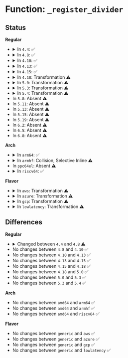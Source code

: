 # Function: <code>_register_divider</code>

## Status
<b>Regular</b>
<ul>
<li>
<details>
<summary>In <code>4.4</code>: ✅</summary>

```c
struct clk *_register_divider(struct device *dev, const char *name, const char *parent_name, long unsigned int flags, void *reg, u8 shift, u8 width, u8 clk_divider_flags, const struct clk_div_table *table, spinlock_t *lock);
```

**Collision:** Unique Static

**Inline:** No

**Transformation:** False

**Instances:**

```
In drivers/clk/clk-divider.c (ffffffff816e9760)
Location: drivers/clk/clk-divider.c:425
Inline: False
Direct callers:
  - drivers/clk/clk-divider.c:clk_register_divider
  - drivers/clk/clk-divider.c:clk_register_divider_table
```
**Symbols:**

```
ffffffff816e9760-ffffffff816e98bc: _register_divider (STB_LOCAL)
```
</details>
</li>
<li>
<details>
<summary>In <code>4.8</code>: ✅</summary>

```c
struct clk_hw *_register_divider(struct device *dev, const char *name, const char *parent_name, long unsigned int flags, void *reg, u8 shift, u8 width, u8 clk_divider_flags, const struct clk_div_table *table, spinlock_t *lock);
```

**Collision:** Unique Static

**Inline:** No

**Transformation:** False

**Instances:**

```
In drivers/clk/clk-divider.c (ffffffff8174dc90)
Location: drivers/clk/clk-divider.c:429
Inline: False
Direct callers:
  - drivers/clk/clk-divider.c:clk_hw_register_divider_table
  - drivers/clk/clk-divider.c:clk_register_divider_table
  - drivers/clk/clk-divider.c:clk_hw_register_divider
  - drivers/clk/clk-divider.c:clk_register_divider
```
**Symbols:**

```
ffffffff8174dc90-ffffffff8174ddf5: _register_divider (STB_LOCAL)
```
</details>
</li>
<li>
<details>
<summary>In <code>4.10</code>: ✅</summary>

```c
struct clk_hw *_register_divider(struct device *dev, const char *name, const char *parent_name, long unsigned int flags, void *reg, u8 shift, u8 width, u8 clk_divider_flags, const struct clk_div_table *table, spinlock_t *lock);
```

**Collision:** Unique Static

**Inline:** No

**Transformation:** False

**Instances:**

```
In drivers/clk/clk-divider.c (ffffffff81536500)
Location: drivers/clk/clk-divider.c:429
Inline: False
Direct callers:
  - drivers/clk/clk-divider.c:clk_hw_register_divider_table
  - drivers/clk/clk-divider.c:clk_register_divider_table
  - drivers/clk/clk-divider.c:clk_hw_register_divider
  - drivers/clk/clk-divider.c:clk_register_divider
```
**Symbols:**

```
ffffffff81536500-ffffffff81536665: _register_divider (STB_LOCAL)
```
</details>
</li>
<li>
<details>
<summary>In <code>4.13</code>: ✅</summary>

```c
struct clk_hw *_register_divider(struct device *dev, const char *name, const char *parent_name, long unsigned int flags, void *reg, u8 shift, u8 width, u8 clk_divider_flags, const struct clk_div_table *table, spinlock_t *lock);
```

**Collision:** Unique Static

**Inline:** No

**Transformation:** False

**Instances:**

```
In drivers/clk/clk-divider.c (ffffffff81549890)
Location: drivers/clk/clk-divider.c:430
Inline: False
Direct callers:
  - drivers/clk/clk-divider.c:clk_hw_register_divider_table
  - drivers/clk/clk-divider.c:clk_register_divider_table
  - drivers/clk/clk-divider.c:clk_hw_register_divider
  - drivers/clk/clk-divider.c:clk_register_divider
```
**Symbols:**

```
ffffffff81549890-ffffffff815499f0: _register_divider (STB_LOCAL)
```
</details>
</li>
<li>
<details>
<summary>In <code>4.15</code>: ✅</summary>

```c
struct clk_hw *_register_divider(struct device *dev, const char *name, const char *parent_name, long unsigned int flags, void *reg, u8 shift, u8 width, u8 clk_divider_flags, const struct clk_div_table *table, spinlock_t *lock);
```

**Collision:** Unique Static

**Inline:** No

**Transformation:** False

**Instances:**

```
In drivers/clk/clk-divider.c (ffffffff815ace10)
Location: drivers/clk/clk-divider.c:431
Inline: False
Direct callers:
  - drivers/clk/clk-divider.c:clk_hw_register_divider_table
  - drivers/clk/clk-divider.c:clk_register_divider_table
  - drivers/clk/clk-divider.c:clk_hw_register_divider
  - drivers/clk/clk-divider.c:clk_register_divider
```
**Symbols:**

```
ffffffff815ace10-ffffffff815acf70: _register_divider (STB_LOCAL)
```
</details>
</li>
<li>
<details>
<summary>In <code>4.18</code>: Transformation ⚠️</summary>

```c
struct clk_hw *_register_divider(struct device *dev, const char *name, const char *parent_name, long unsigned int flags, void *reg, u8 shift, u8 width, u8 clk_divider_flags, const struct clk_div_table *table, spinlock_t *lock);
```

**Collision:** Unique Static

**Inline:** No

**Transformation:** True

**Instances:**

```
In drivers/clk/clk-divider.c (0)
Location: drivers/clk/clk-divider.c:453
Inline: False
Direct callers:
  - drivers/clk/clk-divider.c:clk_hw_register_divider_table
  - drivers/clk/clk-divider.c:clk_register_divider_table
  - drivers/clk/clk-divider.c:clk_hw_register_divider
  - drivers/clk/clk-divider.c:clk_register_divider
```
**Symbols:**

```
ffffffff815e4fa0-ffffffff815e50e9: _register_divider (STB_LOCAL)
ffffffff815e51c4-ffffffff815e51dc: _register_divider.cold.5 (STB_LOCAL)
```
</details>
</li>
<li>
<details>
<summary>In <code>5.0</code>: Transformation ⚠️</summary>

```c
struct clk_hw *_register_divider(struct device *dev, const char *name, const char *parent_name, long unsigned int flags, void *reg, u8 shift, u8 width, u8 clk_divider_flags, const struct clk_div_table *table, spinlock_t *lock);
```

**Collision:** Unique Static

**Inline:** No

**Transformation:** True

**Instances:**

```
In drivers/clk/clk-divider.c (0)
Location: drivers/clk/clk-divider.c:450
Inline: False
Direct callers:
  - drivers/clk/clk-divider.c:clk_hw_register_divider_table
  - drivers/clk/clk-divider.c:clk_register_divider_table
  - drivers/clk/clk-divider.c:clk_hw_register_divider
  - drivers/clk/clk-divider.c:clk_register_divider
```
**Symbols:**

```
ffffffff815febd0-ffffffff815fed19: _register_divider (STB_LOCAL)
ffffffff815ff5b7-ffffffff815ff5cf: _register_divider.cold.4 (STB_LOCAL)
```
</details>
</li>
<li>
<details>
<summary>In <code>5.3</code>: Transformation ⚠️</summary>

```c
struct clk_hw *_register_divider(struct device *dev, const char *name, const char *parent_name, long unsigned int flags, void *reg, u8 shift, u8 width, u8 clk_divider_flags, const struct clk_div_table *table, spinlock_t *lock);
```

**Collision:** Unique Static

**Inline:** No

**Transformation:** True

**Instances:**

```
In drivers/clk/clk-divider.c (0)
Location: drivers/clk/clk-divider.c:466
Inline: False
Direct callers:
  - drivers/clk/clk-divider.c:clk_hw_register_divider_table
  - drivers/clk/clk-divider.c:clk_register_divider_table
  - drivers/clk/clk-divider.c:clk_hw_register_divider
  - drivers/clk/clk-divider.c:clk_register_divider
```
**Symbols:**

```
ffffffff816312c0-ffffffff8163140a: _register_divider (STB_LOCAL)
ffffffff81631cee-ffffffff81631d06: _register_divider.cold (STB_LOCAL)
```
</details>
</li>
<li>
<details>
<summary>In <code>5.4</code>: Transformation ⚠️</summary>

```c
struct clk_hw *_register_divider(struct device *dev, const char *name, const char *parent_name, long unsigned int flags, void *reg, u8 shift, u8 width, u8 clk_divider_flags, const struct clk_div_table *table, spinlock_t *lock);
```

**Collision:** Unique Static

**Inline:** No

**Transformation:** True

**Instances:**

```
In drivers/clk/clk-divider.c (0)
Location: drivers/clk/clk-divider.c:466
Inline: False
Direct callers:
  - drivers/clk/clk-divider.c:clk_hw_register_divider_table
  - drivers/clk/clk-divider.c:clk_register_divider_table
  - drivers/clk/clk-divider.c:clk_hw_register_divider
  - drivers/clk/clk-divider.c:clk_register_divider
```
**Symbols:**

```
ffffffff81652ff0-ffffffff8165313a: _register_divider (STB_LOCAL)
ffffffff81653a1e-ffffffff81653a36: _register_divider.cold (STB_LOCAL)
```
</details>
</li>
<li>
In <code>5.8</code>: Absent ⚠️
</li>
<li>
In <code>5.11</code>: Absent ⚠️
</li>
<li>
In <code>5.13</code>: Absent ⚠️
</li>
<li>
In <code>5.15</code>: Absent ⚠️
</li>
<li>
In <code>5.19</code>: Absent ⚠️
</li>
<li>
In <code>6.2</code>: Absent ⚠️
</li>
<li>
In <code>6.5</code>: Absent ⚠️
</li>
<li>
In <code>6.8</code>: Absent ⚠️
</li>
</ul>
<b>Arch</b>
<ul>
<li>
<details>
<summary>In <code>arm64</code>: ✅</summary>

```c
struct clk_hw *_register_divider(struct device *dev, const char *name, const char *parent_name, long unsigned int flags, void *reg, u8 shift, u8 width, u8 clk_divider_flags, const struct clk_div_table *table, spinlock_t *lock);
```

**Collision:** Unique Static

**Inline:** No

**Transformation:** False

**Instances:**

```
In drivers/clk/clk-divider.c (ffff8000107c3930)
Location: drivers/clk/clk-divider.c:466
Inline: False
Direct callers:
  - drivers/clk/clk-divider.c:clk_hw_register_divider_table
  - drivers/clk/clk-divider.c:clk_register_divider_table
  - drivers/clk/clk-divider.c:clk_hw_register_divider
  - drivers/clk/clk-divider.c:clk_register_divider
```
**Symbols:**

```
ffff8000107c3930-ffff8000107c3a84: _register_divider (STB_LOCAL)
```
</details>
</li>
<li>
<details>
<summary>In <code>armhf</code>: Collision, Selective Inline ⚠️</summary>

```c
struct clk_hw *_register_divider(struct device *dev, const char *name, const char *parent_name, long unsigned int flags, void *reg, u8 shift, u8 width, u8 clk_divider_flags, const struct clk_div_table *table, spinlock_t *lock);
```

**Collision:** Static-Static Collision

**Inline:** Selective

**Transformation:** False

**Instances:**

```
In drivers/clk/clk-divider.c (c08ef120)
Location: drivers/clk/clk-divider.c:466
Inline: False
Direct callers:
  - drivers/clk/clk-divider.c:clk_hw_register_divider_table
  - drivers/clk/clk-divider.c:clk_register_divider_table
  - drivers/clk/clk-divider.c:clk_hw_register_divider
  - drivers/clk/clk-divider.c:clk_register_divider
```
```
In drivers/clk/ti/divider.c (c158b93c)
Location: drivers/clk/ti/divider.c:313
Inline: True
Inline callers:
  - drivers/clk/ti/divider.c:of_ti_divider_clk_setup
```
**Symbols:**

```
c08ef120-c08ef280: _register_divider (STB_LOCAL)
```
</details>
</li>
<li>
In <code>ppc64el</code>: Absent ⚠️
</li>
<li>
<details>
<summary>In <code>riscv64</code>: ✅</summary>

```c
struct clk_hw *_register_divider(struct device *dev, const char *name, const char *parent_name, long unsigned int flags, void *reg, u8 shift, u8 width, u8 clk_divider_flags, const struct clk_div_table *table, spinlock_t *lock);
```

**Collision:** Unique Static

**Inline:** No

**Transformation:** False

**Instances:**

```
In drivers/clk/clk-divider.c (ffffffe0005111f8)
Location: drivers/clk/clk-divider.c:466
Inline: False
Direct callers:
  - drivers/clk/clk-divider.c:clk_hw_register_divider_table
  - drivers/clk/clk-divider.c:clk_register_divider_table
  - drivers/clk/clk-divider.c:clk_hw_register_divider
  - drivers/clk/clk-divider.c:clk_register_divider
```
**Symbols:**

```
ffffffe0005111f8-ffffffe00051130c: _register_divider (STB_LOCAL)
```
</details>
</li>
</ul>
<b>Flavor</b>
<ul>
<li>
<details>
<summary>In <code>aws</code>: Transformation ⚠️</summary>

```c
struct clk_hw *_register_divider(struct device *dev, const char *name, const char *parent_name, long unsigned int flags, void *reg, u8 shift, u8 width, u8 clk_divider_flags, const struct clk_div_table *table, spinlock_t *lock);
```

**Collision:** Unique Static

**Inline:** No

**Transformation:** True

**Instances:**

```
In drivers/clk/clk-divider.c (0)
Location: drivers/clk/clk-divider.c:466
Inline: False
Direct callers:
  - drivers/clk/clk-divider.c:clk_hw_register_divider_table
  - drivers/clk/clk-divider.c:clk_register_divider_table
  - drivers/clk/clk-divider.c:clk_hw_register_divider
  - drivers/clk/clk-divider.c:clk_register_divider
```
**Symbols:**

```
ffffffff81619050-ffffffff8161919a: _register_divider (STB_LOCAL)
ffffffff81619a7e-ffffffff81619a96: _register_divider.cold (STB_LOCAL)
```
</details>
</li>
<li>
<details>
<summary>In <code>azure</code>: Transformation ⚠️</summary>

```c
struct clk_hw *_register_divider(struct device *dev, const char *name, const char *parent_name, long unsigned int flags, void *reg, u8 shift, u8 width, u8 clk_divider_flags, const struct clk_div_table *table, spinlock_t *lock);
```

**Collision:** Unique Static

**Inline:** No

**Transformation:** True

**Instances:**

```
In drivers/clk/clk-divider.c (0)
Location: drivers/clk/clk-divider.c:466
Inline: False
Direct callers:
  - drivers/clk/clk-divider.c:clk_hw_register_divider_table
  - drivers/clk/clk-divider.c:clk_register_divider_table
  - drivers/clk/clk-divider.c:clk_hw_register_divider
  - drivers/clk/clk-divider.c:clk_register_divider
```
**Symbols:**

```
ffffffff8160d580-ffffffff8160d6ca: _register_divider (STB_LOCAL)
ffffffff8160dfae-ffffffff8160dfc6: _register_divider.cold (STB_LOCAL)
```
</details>
</li>
<li>
<details>
<summary>In <code>gcp</code>: Transformation ⚠️</summary>

```c
struct clk_hw *_register_divider(struct device *dev, const char *name, const char *parent_name, long unsigned int flags, void *reg, u8 shift, u8 width, u8 clk_divider_flags, const struct clk_div_table *table, spinlock_t *lock);
```

**Collision:** Unique Static

**Inline:** No

**Transformation:** True

**Instances:**

```
In drivers/clk/clk-divider.c (0)
Location: drivers/clk/clk-divider.c:466
Inline: False
Direct callers:
  - drivers/clk/clk-divider.c:clk_hw_register_divider_table
  - drivers/clk/clk-divider.c:clk_register_divider_table
  - drivers/clk/clk-divider.c:clk_hw_register_divider
  - drivers/clk/clk-divider.c:clk_register_divider
```
**Symbols:**

```
ffffffff81646e30-ffffffff81646f7a: _register_divider (STB_LOCAL)
ffffffff8164785e-ffffffff81647876: _register_divider.cold (STB_LOCAL)
```
</details>
</li>
<li>
<details>
<summary>In <code>lowlatency</code>: Transformation ⚠️</summary>

```c
struct clk_hw *_register_divider(struct device *dev, const char *name, const char *parent_name, long unsigned int flags, void *reg, u8 shift, u8 width, u8 clk_divider_flags, const struct clk_div_table *table, spinlock_t *lock);
```

**Collision:** Unique Static

**Inline:** No

**Transformation:** True

**Instances:**

```
In drivers/clk/clk-divider.c (0)
Location: drivers/clk/clk-divider.c:466
Inline: False
Direct callers:
  - drivers/clk/clk-divider.c:clk_hw_register_divider_table
  - drivers/clk/clk-divider.c:clk_register_divider_table
  - drivers/clk/clk-divider.c:clk_hw_register_divider
  - drivers/clk/clk-divider.c:clk_register_divider
```
**Symbols:**

```
ffffffff816613c0-ffffffff8166150a: _register_divider (STB_LOCAL)
ffffffff81661dee-ffffffff81661e06: _register_divider.cold (STB_LOCAL)
```
</details>
</li>
</ul>

## Differences
<b>Regular</b>
<ul>
<li>
<details>
<summary>Changed between <code>4.4</code> and <code>4.8</code> ⚠️</summary>
<ul>
<li>
<b>Return type changed. </b>
<code>struct clk *</code> ➡️ <code>struct clk_hw *</code>
</li>
</ul>
</details>
</li>
<li>
No changes between <code>4.8</code> and <code>4.10</code> ✅
</li>
<li>
No changes between <code>4.10</code> and <code>4.13</code> ✅
</li>
<li>
No changes between <code>4.13</code> and <code>4.15</code> ✅
</li>
<li>
No changes between <code>4.15</code> and <code>4.18</code> ✅
</li>
<li>
No changes between <code>4.18</code> and <code>5.0</code> ✅
</li>
<li>
No changes between <code>5.0</code> and <code>5.3</code> ✅
</li>
<li>
No changes between <code>5.3</code> and <code>5.4</code> ✅
</li>
</ul>
<b>Arch</b>
<ul>
<li>
No changes between <code>amd64</code> and <code>arm64</code> ✅
</li>
<li>
No changes between <code>amd64</code> and <code>armhf</code> ✅
</li>
<li>
No changes between <code>amd64</code> and <code>riscv64</code> ✅
</li>
</ul>
<b>Flavor</b>
<ul>
<li>
No changes between <code>generic</code> and <code>aws</code> ✅
</li>
<li>
No changes between <code>generic</code> and <code>azure</code> ✅
</li>
<li>
No changes between <code>generic</code> and <code>gcp</code> ✅
</li>
<li>
No changes between <code>generic</code> and <code>lowlatency</code> ✅
</li>
</ul>
